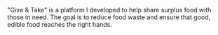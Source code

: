 <p>"Give & Take" is a platform I developed to help share surplus food with those in need. The goal is to reduce food waste and ensure that good, edible food reaches the right hands.<p>
